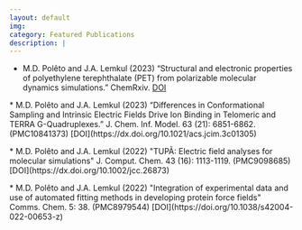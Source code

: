 ```yaml
---
layout: default
img:
category: Featured Publications
description: |
---
```


* M.D. Polêto and J.A. Lemkul (2023) “Structural and electronic properties of polyethylene terephthalate (PET) from polarizable molecular dynamics simulations.” ChemRxiv. [DOI](https://dx.doi.org/10.26434/chemrxiv-2024-dwhb8)
<p></p>
* M.D. Polêto and J.A. Lemkul (2023) “Differences in Conformational Sampling and Intrinsic Electric Fields Drive Ion Binding in Telomeric and TERRA G-Quadruplexes.” J. Chem. Inf. Model. 63 (21): 6851-6862. (PMC10841373) [DOI](https://dx.doi.org/10.1021/acs.jcim.3c01305)
<p></p>
* M.D. Polêto and J.A. Lemkul (2022) "TUPÃ: Electric field analyses for molecular simulations" J. Comput. Chem. 43 (16): 1113-1119.  (PMC9098685) [DOI](https://dx.doi.org/10.1002/jcc.26873)
<p></p>
* M.D. Polêto and J.A. Lemkul (2022) "Integration of experimental data and use of automated fitting methods in developing protein force fields" Comms. Chem. 5: 38. (PMC8979544) [DOI](https://doi.org/10.1038/s42004-022-00653-z)
